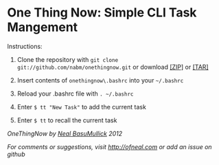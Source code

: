 One Thing Now: Simple CLI Task Mangement
==============

Instructions:


1. Clone the repository with `git clone git://github.com/nabm/onethingnow.git` or download [[ZIP]](https://github.com/nabm/onethingnow/zipball/master) or [[TAR]](https://github.com/nabm/onethingnow/tarball/master)

2. Insert contents of `onethingnow\.bashrc` into your `~/.bashrc`

3. Reload your .bashrc file with `. ~/.bashrc`

4. Enter `$ tt "New Task"` to add the current task

5. Enter `$ tt` to recall the current task

*OneThingNow by [Neal BasuMullick](http://ofneal.com) 2012*

*For comments or suggestions, visit http://ofneal.com or add an issue on github*